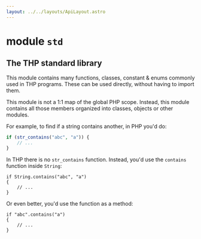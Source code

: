 ```yaml
---
layout: ../../layouts/ApiLayout.astro
---
```


# module `std`

## The THP standard library

This module contains many functions, classes, constant & enums
commonly used in THP programs. These can be used directly,
without having to import them.

This module is not a 1:1 map of the global PHP scope. Instead,
this module contains all those members organized into classes,
objects or other modules.

For example, to find if a string contains another, in PHP you'd do:

```php
if (str_contains("abc", "a")) {
    // ...
}
```

In THP there is no `str_contains` function. Instead, you'd use the
`contains` function inside `String`:

```thp
if String.contains("abc", "a")
{
    // ...
}
```

Or even better, you'd use the function as a method:

```thp data-thp
if "abc".contains("a")
{
    // ...
}
```




